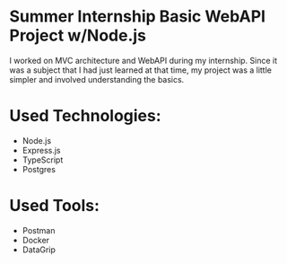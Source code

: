 # Summer Internship Basic WebAPI Project w/Node.js
I worked on MVC architecture and WebAPI during my internship. Since it was a subject that I had just learned at that time, my project was a little simpler and involved understanding the basics.

# Used Technologies:

- Node.js
- Express.js
- TypeScript
- Postgres

# Used Tools:

- Postman
- Docker
- DataGrip
